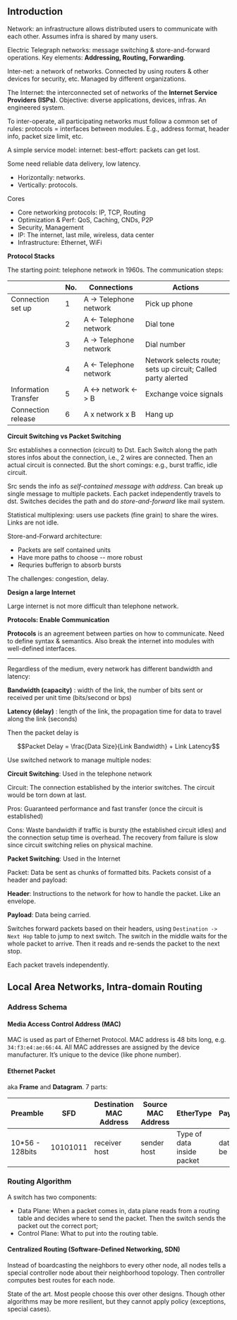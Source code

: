 ## Introduction

Network: an infrastructure allows distributed users to communicate with each other. Assumes infra is shared by many users.

Electric Telegraph networks: message switching & store-and-forward operations. Key elements: **Addressing, Routing, Forwarding**.

Inter-net: a network of networks. Connected by using routers & other devices for security, etc. Managed by different organizations.

The Internet: the interconnected set of networks of the **Internet Service Providers (ISPs)**. Objective: diverse applications, devices, infras. An engineered system.

To inter-operate, all participating networks must follow a common set of rules: protocols = interfaces between modules. E.g., address format, header info, packet size limit, etc.

A simple service model: internet: best-effort: packets can get lost.

Some need reliable data delivery, low latency.

-   Horizontally: networks.
-   Vertically: protocols.

Cores

-   Core networking protocols: IP, TCP, Routing
-   Optimization & Perf: QoS, Caching, CNDs, P2P
-   Security, Management
-   IP: The internet, last mile, wireless, data center
-   Infrastructure: Ethernet, WiFi

**Protocol Stacks**

The starting point: telephone network in 1960s. The communication steps:

|                      | No. | Connections            | Actions                                                      |
|----------------------|-----|------------------------|--------------------------------------------------------------|
| Connection set up    | 1   | A -> Telephone network | Pick up phone                                                |
|                      | 2   | A <- Telephone network | Dial tone                                                    |
|                      | 3   | A -> Telephone network | Dial number                                                  |
|                      | 4   | A <- Telephone network | Network selects route; sets up circuit; Called party alerted |
| Information Transfer | 5   | A <-> network <-> B    | Exchange voice signals                                       |
| Connection release   | 6   | A x network x B        | Hang up                                                      |

**Circuit Switching vs Packet Switching**

Src establishes a connection (circuit) to Dst. Each Switch along the path stores infos about the connection, i.e., 2 wires are connected. Then an actual circuit is connected. But the short comings: e.g., burst traffic, idle circuit.

Src sends the info as *self-contained message with address*. Can break up single message to multiple packets. Each packet independently travels to dst. Switches decides the path and do *store-and-forward* like mail system.

Statistical multiplexing: users use packets (fine grain) to share the wires. Links are not idle.

Store-and-Forward architecture:

-   Packets are self contained units
-   Have more paths to choose -- more robust
-   Requries bufferign to absorb bursts

The challenges: congestion, delay.

**Design a large Internet**

Large internet is not more difficult than telephone network.

**Protocols: Enable Communication**

**Protocols** is an agreement between parties on how to communicate. Need to define syntax & semantics. Also break the internet into modules with well-defined interfaces.

---

Regardless of the medium, every network has different bandwidth and latency:

**Bandwidth (capacity)** : width of the link, the number of bits sent or received per unit time (bits/second or bps) 

**Latency (delay)** : length of the link, the propagation time for data to travel along the link (seconds) 

Then the packet delay is

$$Packet Delay = \frac{Data Size}{Link Bandwidth} + Link Latency$$

Use switched network to manage multiple nodes:

**Circuit Switching**: Used in the telephone network

Circuit: The connection established by the interior switches. The circuit would be torn down at last.

Pros: Guaranteed performance and fast transfer (once the circuit is established)

Cons: Waste bandwidth if traffic is bursty (the established circuit idles) and the connection setup time is overhead. The recovery from failure is slow since circuit switching relies on physical machine.

**Packet Switching**: Used in the Internet

Packet: Data be sent as chunks of formatted bits. Packets consist of a header and payload:

**Header**: Instructions to the network for how to handle the packet. Like an envelope.

**Payload**: Data being carried.

Switches forward packets based on their headers, using `Destination -> Next Hop` table to jump to next switch. The switch in the middle waits for the whole packet to arrive. Then it reads and re-sends the packet to the next stop.

Each packet travels independently.

## Local Area Networks, Intra-domain Routing

### Address Schema

#### Media Access Control Address (MAC)

MAC is used as part of Ethernet Protocol. MAC address is 48 bits long, e.g. `34:f3:e4:ae:66:44`. All MAC addresses are assigned by the device manufacturer. It’s unique to the device (like phone number). 

#### Ethernet Packet

aka **Frame** and **Datagram**. 7 parts:

| Preamble        | SFD      | Destination MAC Address | Source MAC Address | EtherType                  | Payload         | FCS                  |
|-----------------|----------|-------------------------|--------------------|----------------------------|-----------------|----------------------|
| 10*56 - 128bits | 10101011 | receiver host           | sender host        | Type of data inside packet | data to be sent | Frame check sequence |

### Routing Algorithm


A switch has two components:

-   Data Plane: When a packet comes in, data plane reads from a routing table and decides where to send the packet. Then the switch sends the packet out the correct port;
-   Control Plane: What to put into the routing table.

#### Centralized Routing (Software-Defined Networking, SDN)

Instead of boardcasting the neighbors to every other node, all nodes tells a special controller node about their neighborhood topology. Then controller computes best routes for each node.

State of the art. Most people choose this over other designs. Though other algorithms may be more resilient, but they cannot apply policy (exceptions, special cases).